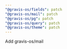 ```yaml
---
"@gravis-os/fields": patch
"@gravis-os/mail": patch
"@gravis-os/pg": patch
"@gravis-os/query": patch
"@gravis-os/theme": patch
---
```


Add gravis-os/mail
